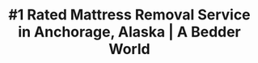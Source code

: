 ---
layout: location.njk
title: "#1 Rated Mattress Removal Service in Anchorage, Alaska | A Bedder World"
description: "Professional mattress removal and disposal service in Anchorage, Alaska. Last Frontier eco-friendly disposal, next-day pickup, and competitive pricing. Call 720-263-6094 today!"
permalink: /mattress-removal/alaska/anchorage/
city: Anchorage
state: Alaska
stateSlug: alaska
coordinates: 
  lat: 61.2181
  lng: -149.9003
pricing:
  startingPrice: 115
  single: 115
  queen: 115
  king: 125
  boxSpring: 25

neighborhoods: [
  {
    "name": "Downtown Anchorage",
    "zipCodes": [
      "99501"
    ]
  },
  {
    "name": "Midtown Anchorage",
    "zipCodes": [
      "99503",
      "99508"
    ]
  },
  {
    "name": "South Anchorage",
    "zipCodes": [
      "99515",
      "99516"
    ]
  },
  {
    "name": "East Anchorage",
    "zipCodes": [
      "99504",
      "99507"
    ]
  },
  {
    "name": "Hillside",
    "zipCodes": [
      "99516"
    ]
  },
  {
    "name": "Turnagain",
    "zipCodes": [
      "99503"
    ]
  },
  {
    "name": "Airport Heights",
    "zipCodes": [
      "99502"
    ]
  },
  {
    "name": "Mountain View",
    "zipCodes": [
      "99508"
    ]
  },
  {
    "name": "Eagle River",
    "zipCodes": [
      "99577"
    ]
  },
  {
    "name": "Chugiak",
    "zipCodes": [
      "99567"
    ]
  },
  {
    "name": "Girdwood",
    "zipCodes": [
      "99587"
    ]
  },
  {
    "name": "Glen Alps",
    "zipCodes": [
      "99516"
    ]
  }
]
zipCodes: [
  "99501",
  "99502",
  "99503",
  "99504",
  "99505",
  "99506",
  "99507",
  "99508",
  "99513",
  "99515",
  "99516",
  "99517",
  "99518",
  "99540",
  "99567",
  "99577",
  "99587"
]
recyclingPartners: [
  "Municipality of Anchorage Solid Waste Services",
  "Alaska Waste Management",
  "Northern Waste Services",
  "ADEC-Approved Recycling Facilities"
]
localRegulations: "Anchorage follows Municipality of Anchorage solid waste regulations and Alaska Department of Environmental Conservation (ADEC) guidelines. Alaska Criminal Littering laws impose significant fines for improper disposal. Military housing through Joint Base Elmendorf-Richardson has specific bulk item removal procedures."
nearbyCities: [
  {
    "name": "Eagle River",
    "slug": "eagle-river",
    "distance": 15,
    "isSuburb": true
  },
  {
    "name": "Palmer",
    "slug": "palmer",
    "distance": 42,
    "isSuburb": false
  },
  {
    "name": "Wasilla",
    "slug": "wasilla",
    "distance": 43,
    "isSuburb": false
  },
  {
    "name": "Fairbanks",
    "slug": "fairbanks",
    "distance": 358,
    "isSuburb": false
  },
  {
    "name": "Juneau",
    "slug": "juneau",
    "distance": 571,
    "isSuburb": false
  }
]

pageContent:
  heroDescription: "#1 rated mattress removal service in Anchorage, Alaska. Professional pickup starting at $115. We handle everything from downtown high-rises to military housing at Joint Base Elmendorf-Richardson. Serving 12+ neighborhoods throughout Alaska's Last Frontier with full ADEC compliance."
  aboutService: "Anchorage's specialized mattress removal and environmental disposal experts, serving Alaska's largest city with unmatched Last Frontier resilience and military-grade professionalism. From bustling Downtown Anchorage and Cook Inlet communities to military housing at Joint Base Elmendorf-Richardson and scenic Hillside neighborhoods, we deliver professional mattress collection across 12+ neighborhoods throughout Anchorage's vibrant 291,000+ residents, maintaining strict compliance with Municipality of Anchorage solid waste regulations and ADEC environmental standards. Our Anchorage team understands the distinctive needs of Alaska's most populous city - from coordinating with military base housing operations and extreme weather logistics to navigating the seasonal challenges of Alaska's unique environment and supporting the diverse community that calls the Last Frontier home. Through partnerships with Municipality of Anchorage Solid Waste Services and Alaska Waste Management, we guarantee responsible processing that meets all state environmental standards while supporting Anchorage's commitment to preserving Alaska's pristine wilderness."
  serviceAreasIntro: "We provide comprehensive mattress pickup services throughout the greater Anchorage metropolitan area, covering all major neighborhoods from downtown to the scenic mountain communities:"
  regulationsCompliance: "Our service ensures full compliance with Municipality of Anchorage solid waste regulations and ADEC environmental standards, providing proper documentation for your records and handling all required disposal preparation steps for both civilian and military housing requirements."
  environmentalImpact: "Each Anchorage mattress collection supports Alaska's largest city's commitment to environmental sustainability and wilderness preservation. Working alongside Municipality of Anchorage Solid Waste Services and ADEC-approved facilities, we've successfully diverted substantial volumes of mattress materials away from Alaska landfills. Recovered components include steel spring systems, foam materials, cotton fabric layers, and hardwood frame structures - materials processed responsibly to minimize ecological impact while supporting Anchorage's leadership role in environmental stewardship that protects the Last Frontier's pristine natural beauty."
  howItWorksScheduling: "Next-day slots available throughout Anchorage and surrounding communities. We'll confirm via text message and coordinate any special access requirements for military housing, gated communities, or extreme weather conditions."
  howItWorksService: "Our fully licensed and insured Anchorage crew handles complete mattress extraction from any location on your property, manages all Municipality and ADEC compliance requirements, and expertly navigates Alaska's distinctive challenges including military base protocols and harsh weather conditions."
  howItWorksDisposal: "Your mattress is processed through Municipality of Anchorage Solid Waste Services, Alaska Waste Management, or certified ADEC-approved recycling facilities for responsible material recovery and environmental protection."
  sidebarStats:
    mattressesRemoved: "6,432"

reviews:
  count: 278
  featured: [
  {
    "text": "As military personnel stationed at Joint Base Elmendorf-Richardson, I needed reliable mattress removal during PCS season. A Bedder World coordinated perfectly with base housing requirements and handled our family's pickup without any hassle. They understand military schedules and Last Frontier logistics perfectly!",
    "author": "Captain Jessica M.",
    "neighborhood": "Eagle River"
  },
  {
    "text": "Our family has lived in Anchorage for two decades and we've seen the city grow tremendously. When we upgraded our guest room in our Hillside home, A Bedder World's service reminded us why this is truly Alaska's crown jewel. Professional service that honors our community's high standards and environmental values.",
    "author": "Dr. Robert K.",
    "neighborhood": "Hillside"
  },
  {
    "text": "Living in Downtown Anchorage, we needed a service that understood urban Alaska's unique challenges and environmental responsibility. Their detailed explanation of the recycling process and their support for Alaska's wilderness preservation initiatives really impressed us. True Last Frontier service!",
    "author": "Maria S.",
    "neighborhood": "Downtown Anchorage"
  }
]
faqs: [
  {
    "question": "Do you remove mattresses from Joint Base Elmendorf-Richardson and military housing?",
    "answer": "Absolutely! We work with Joint Base Elmendorf-Richardson housing operations and military families throughout Anchorage. Our team coordinates with base housing staff and follows all military protocols for on-base and off-base housing mattress removals, especially during PCS seasons and deployment transitions."
  },
  {
    "question": "What's included in your Anchorage mattress removal service?",
    "answer": "Complete removal from any location in your Anchorage home or military housing, loading, transportation, and environmentally responsible disposal. We handle everything including Municipality of Anchorage compliance requirements and coordinate with ADEC standards so families don't have to worry about Alaska's environmental regulations."
  },
  {
    "question": "Can you handle large furniture removals along with mattresses in the Last Frontier?",
    "answer": "Yes! We remove box springs, bed frames, couches, chairs, and other furniture items throughout Anchorage. Our transparent pricing is based on the number of pieces, making it easy for families to clear out multiple items during moves, whether from Hillside, Eagle River, or other Anchorage neighborhoods."
  },
  {
    "question": "How do you handle Alaska's extreme weather conditions for pickup?",
    "answer": "Our Anchorage team is specially equipped for Alaska's challenging weather conditions, from winter snow and ice to summer rain. We monitor weather forecasts closely and coordinate pickup times to ensure safe, reliable service regardless of Last Frontier weather conditions."
  },
  {
    "question": "Do you provide mattress removal services for businesses and government facilities?",
    "answer": "Yes, we serve businesses, government facilities, military installations, and other organizations throughout Anchorage. We can handle large-volume removals and provide proper documentation for organizational records and environmental compliance with Alaska's strict environmental standards."
  },
  {
    "question": "What makes your Anchorage service different from standard waste removal companies?",
    "answer": "We're specifically trained in Alaska environmental regulations, military base protocols, and the unique needs of Last Frontier living. Our team understands the sophisticated expectations of Anchorage residents and the environmental excellence standards that Alaska's largest city and military community demand from service providers."
  }
]
---